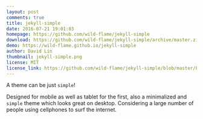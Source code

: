 ```yaml
---
layout: post
comments: true
title: jekyll-simple
date: 2016-07-21 19:01:03
homepage: https://github.com/wild-flame/jekyll-simple
download: https://github.com/wild-flame/jekyll-simple/archive/master.zip 
demo: https://wild-flame.github.io/jekyll-simple
author: David Lin 
thumbnail: jekyll-simple.png
license: MIT
license_link: https://github.com/wild-flame/jekyll-simple/blob/master/LICENSE
---
```


A theme can be just `simple`!

Designed for mobile as well as tablet for the first, also a minimalized and `simple` theme which looks great on desktop. Considering a large number of people using cellphones to surf the internet.

